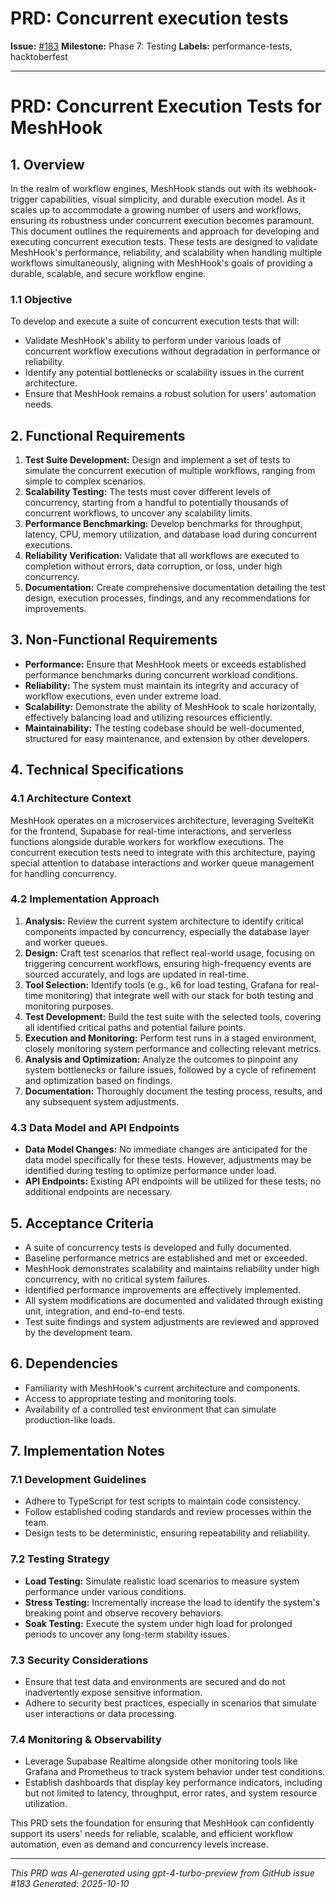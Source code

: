 # PRD: Concurrent execution tests

**Issue:** [#183](https://github.com/profullstack/meshhook/issues/183)
**Milestone:** Phase 7: Testing
**Labels:** performance-tests, hacktoberfest

---

# PRD: Concurrent Execution Tests for MeshHook

## 1. Overview

In the realm of workflow engines, MeshHook stands out with its webhook-trigger capabilities, visual simplicity, and durable execution model. As it scales up to accommodate a growing number of users and workflows, ensuring its robustness under concurrent execution becomes paramount. This document outlines the requirements and approach for developing and executing concurrent execution tests. These tests are designed to validate MeshHook's performance, reliability, and scalability when handling multiple workflows simultaneously, aligning with MeshHook's goals of providing a durable, scalable, and secure workflow engine.

### 1.1 Objective

To develop and execute a suite of concurrent execution tests that will:
- Validate MeshHook's ability to perform under various loads of concurrent workflow executions without degradation in performance or reliability.
- Identify any potential bottlenecks or scalability issues in the current architecture.
- Ensure that MeshHook remains a robust solution for users' automation needs.

## 2. Functional Requirements

1. **Test Suite Development:** Design and implement a set of tests to simulate the concurrent execution of multiple workflows, ranging from simple to complex scenarios.
2. **Scalability Testing:** The tests must cover different levels of concurrency, starting from a handful to potentially thousands of concurrent workflows, to uncover any scalability limits.
3. **Performance Benchmarking:** Develop benchmarks for throughput, latency, CPU, memory utilization, and database load during concurrent executions.
4. **Reliability Verification:** Validate that all workflows are executed to completion without errors, data corruption, or loss, under high concurrency.
5. **Documentation:** Create comprehensive documentation detailing the test design, execution processes, findings, and any recommendations for improvements.

## 3. Non-Functional Requirements

- **Performance:** Ensure that MeshHook meets or exceeds established performance benchmarks during concurrent workload conditions.
- **Reliability:** The system must maintain its integrity and accuracy of workflow executions, even under extreme load.
- **Scalability:** Demonstrate the ability of MeshHook to scale horizontally, effectively balancing load and utilizing resources efficiently.
- **Maintainability:** The testing codebase should be well-documented, structured for easy maintenance, and extension by other developers.

## 4. Technical Specifications

### 4.1 Architecture Context

MeshHook operates on a microservices architecture, leveraging SvelteKit for the frontend, Supabase for real-time interactions, and serverless functions alongside durable workers for workflow executions. The concurrent execution tests need to integrate with this architecture, paying special attention to database interactions and worker queue management for handling concurrency.

### 4.2 Implementation Approach

1. **Analysis:** Review the current system architecture to identify critical components impacted by concurrency, especially the database layer and worker queues.
2. **Design:** Craft test scenarios that reflect real-world usage, focusing on triggering concurrent workflows, ensuring high-frequency events are sourced accurately, and logs are updated in real-time.
3. **Tool Selection:** Identify tools (e.g., k6 for load testing, Grafana for real-time monitoring) that integrate well with our stack for both testing and monitoring purposes.
4. **Test Development:** Build the test suite with the selected tools, covering all identified critical paths and potential failure points.
5. **Execution and Monitoring:** Perform test runs in a staged environment, closely monitoring system performance and collecting relevant metrics.
6. **Analysis and Optimization:** Analyze the outcomes to pinpoint any system bottlenecks or failure issues, followed by a cycle of refinement and optimization based on findings.
7. **Documentation:** Thoroughly document the testing process, results, and any subsequent system adjustments.

### 4.3 Data Model and API Endpoints

- **Data Model Changes:** No immediate changes are anticipated for the data model specifically for these tests. However, adjustments may be identified during testing to optimize performance under load.
- **API Endpoints:** Existing API endpoints will be utilized for these tests; no additional endpoints are necessary.

## 5. Acceptance Criteria

- A suite of concurrency tests is developed and fully documented.
- Baseline performance metrics are established and met or exceeded.
- MeshHook demonstrates scalability and maintains reliability under high concurrency, with no critical system failures.
- Identified performance improvements are effectively implemented.
- All system modifications are documented and validated through existing unit, integration, and end-to-end tests.
- Test suite findings and system adjustments are reviewed and approved by the development team.

## 6. Dependencies

- Familiarity with MeshHook's current architecture and components.
- Access to appropriate testing and monitoring tools.
- Availability of a controlled test environment that can simulate production-like loads.

## 7. Implementation Notes

### 7.1 Development Guidelines

- Adhere to TypeScript for test scripts to maintain code consistency.
- Follow established coding standards and review processes within the team.
- Design tests to be deterministic, ensuring repeatability and reliability.

### 7.2 Testing Strategy

- **Load Testing:** Simulate realistic load scenarios to measure system performance under various conditions.
- **Stress Testing:** Incrementally increase the load to identify the system's breaking point and observe recovery behaviors.
- **Soak Testing:** Execute the system under high load for prolonged periods to uncover any long-term stability issues.

### 7.3 Security Considerations

- Ensure that test data and environments are secured and do not inadvertently expose sensitive information.
- Adhere to security best practices, especially in scenarios that simulate user interactions or data processing.

### 7.4 Monitoring & Observability

- Leverage Supabase Realtime alongside other monitoring tools like Grafana and Prometheus to track system behavior under test conditions.
- Establish dashboards that display key performance indicators, including but not limited to latency, throughput, error rates, and system resource utilization.

This PRD sets the foundation for ensuring that MeshHook can confidently support its users' needs for reliable, scalable, and efficient workflow automation, even as demand and concurrency levels increase.

---

*This PRD was AI-generated using gpt-4-turbo-preview from GitHub issue #183*
*Generated: 2025-10-10*
